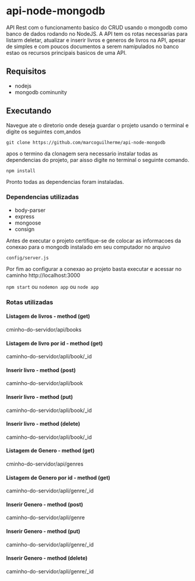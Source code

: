 # api-node-mongodb
API Rest com o funcionamento basico do CRUD usando o mongodb como banco de dados rodando no NodeJS.
A API tem os rotas necessarias para listarm deletar, atualizar e inserir livros e generos de livros na API, apesar de simples e com poucos documentos a serem namipulados no banco estao os recursos principais basicos de uma API.

## Requisitos

* nodejs
* mongodb cominunity

## Executando

Navegue ate o diretorio onde deseja guardar o projeto usando o terminal e digite os seguintes com,andos

`git clone https://github.com/marcoguilherme/api-node-mongodb`

apos o termino da clonagem sera necessario instalar todas as dependencias do projeto, par aisso digite no terminal o seguinte comando.

`npm install`

Pronto todas as dependencias foram instaladas.

### Dependencias utilizadas

* body-parser
* express
* mongoose
* consign

Antes de executar o projeto certifique-se de colocar as informacoes da conexao para o mongodb instalado em seu computador no arquivo 

`config/server.js`

Por fim ao configurar a conexao ao projeto basta executar e acessar no caminho http://localhost:3000

`npm start` ou `nodemon app` ou `node app`

### Rotas utilizadas

#### Listagem de livros - method (get)

cminho-do-servidor/api/books

#### Listagem de livro por id - method (get)

caminho-do-servidor/apli/book/_id

#### Inserir livro - method (post)

caminho-do-servidor/apli/book

#### Inserir livro - method (put)

caminho-do-servidor/apli/book/_id

#### Inserir livro - method (delete)

caminho-do-servidor/apli/book/_id


#### Listagem de Genero - method (get)

cminho-do-servidor/api/genres

#### Listagem de Genero por id - method (get)

caminho-do-servidor/apli/genre/_id

#### Inserir Genero - method (post)

caminho-do-servidor/apli/genre

#### Inserir Genero - method (put)

caminho-do-servidor/apli/genre/_id

#### Inserir Genero - method (delete)

caminho-do-servidor/apli/genre/_id


